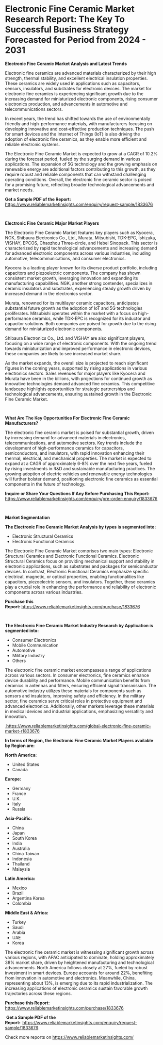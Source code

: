 <p><h1>Electronic Fine Ceramic Market Research Report: The Key To Successful Business Strategy Forecasted for Period from 2024 - 2031</h1></p><p><strong>Electronic Fine Ceramic Market Analysis and Latest Trends</strong></p>
<p><p>Electronic fine ceramics are advanced materials characterized by their high strength, thermal stability, and excellent electrical insulation properties. These ceramics are widely used in applications such as capacitors, sensors, insulators, and substrates for electronic devices. The market for electronic fine ceramics is experiencing significant growth due to the increasing demand for miniaturized electronic components, rising consumer electronics production, and advancements in automotive and telecommunications sectors.</p><p>In recent years, the trend has shifted towards the use of environmentally friendly and high-performance materials, with manufacturers focusing on developing innovative and cost-effective production techniques. The push for smart devices and the Internet of Things (IoT) is also driving the adoption of electronic fine ceramics, as they enable more efficient and reliable electronic systems.</p><p>The Electronic Fine Ceramic Market is expected to grow at a CAGR of 10.2% during the forecast period, fueled by the surging demand in various applications. The expansion of 5G technology and the growing emphasis on renewable energy are additional factors contributing to this growth, as they require robust and reliable components that can withstand challenging operating conditions. Overall, the electronic fine ceramic sector is poised for a promising future, reflecting broader technological advancements and market needs.</p></p>
<p><strong>Get a Sample PDF of the Report:&nbsp;</strong> <a href="https://www.reliablemarketinsights.com/enquiry/request-sample/1833676?utm_campaign=1894&utm_medium=2&utm_source=Github&utm_content=ia&utm_term=01012025&utm_id=electronic-fine-ceramic">https://www.reliablemarketinsights.com/enquiry/request-sample/1833676</a></p>
<p>&nbsp;</p>
<p><strong>Electronic Fine Ceramic Major Market Players</strong></p>
<p><p>The Electronic Fine Ceramic Market features key players such as Kyocera, NGK, Shibaura Electronics Co., Ltd., Murata, Mitsubishi, TDK-EPC, Ishizuka, VISHAY, EPCOS, Chaozhou Three-circle, and Hebei Sinopack. This sector is characterized by rapid technological advancements and increasing demand for advanced electronic components across various industries, including automotive, telecommunications, and consumer electronics.</p><p>Kyocera is a leading player known for its diverse product portfolio, including capacitors and piezoelectric components. The company has shown consistent market growth, leveraging innovation and expanding its manufacturing capabilities. NGK, another strong contender, specializes in ceramic insulators and substrates, experiencing steady growth driven by increased demand in the electronics sector.</p><p>Murata, renowned for its multilayer ceramic capacitors, anticipates substantial future growth as the adoption of IoT and 5G technologies proliferates. Mitsubishi operates within the market with a focus on high-performance ceramics, while TDK-EPC is recognized for its inductor and capacitor solutions. Both companies are poised for growth due to the rising demand for miniaturized electronic components.</p><p>Shibaura Electronics Co., Ltd. and VISHAY are also significant players, focusing on a wide range of electronic components. With the ongoing trend towards miniaturization and improved performance in electronic devices, these companies are likely to see increased market share.</p><p>As the market expands, the overall size is projected to reach significant figures in the coming years, supported by rising applications in various electronics sectors. Sales revenues for major players like Kyocera and Murata have been in the billions, with projections for continued growth as innovative technologies demand advanced fine ceramics. This competitive landscape highlights opportunities for strategic partnerships and technological advancements, ensuring sustained growth in the Electronic Fine Ceramic Market.</p></p>
<p>&nbsp;</p>
<p><strong>What Are The Key Opportunities For Electronic Fine Ceramic Manufacturers?</strong></p>
<p><p>The electronic fine ceramic market is poised for substantial growth, driven by increasing demand for advanced materials in electronics, telecommunications, and automotive sectors. Key trends include the development of high-performance ceramics for capacitors, semiconductors, and insulators, with rapid innovation enhancing their thermal, electrical, and mechanical properties. The market is expected to expand at a CAGR of approximately 6-8% over the next five years, fueled by rising investments in R&D and sustainable manufacturing practices. The growing adoption of electric vehicles and renewable energy technologies will further bolster demand, positioning electronic fine ceramics as essential components in the future of technology.</p></p>
<p><strong>Inquire or Share Your Questions If Any Before Purchasing This Report:</strong> <a href="https://www.reliablemarketinsights.com/enquiry/pre-order-enquiry/1833676?utm_campaign=1894&utm_medium=2&utm_source=Github&utm_content=ia&utm_term=01012025&utm_id=electronic-fine-ceramic">https://www.reliablemarketinsights.com/enquiry/pre-order-enquiry/1833676</a></p>
<p>&nbsp;</p>
<p><strong>Market Segmentation</strong></p>
<p><strong>The Electronic Fine Ceramic Market Analysis by types is segmented into:</strong></p>
<p><ul><li>Electronic Structural Ceramics</li><li>Electronic Functional Ceramics</li></ul></p>
<p><p>The Electronic Fine Ceramic Market comprises two main types: Electronic Structural Ceramics and Electronic Functional Ceramics. Electronic Structural Ceramics focus on providing mechanical support and stability in electronic applications, such as substrates and packages for semiconductor devices. In contrast, Electronic Functional Ceramics emphasize specific electrical, magnetic, or optical properties, enabling functionalities like capacitors, piezoelectric sensors, and insulators. Together, these ceramics play a crucial role in enhancing the performance and reliability of electronic components across various industries.</p></p>
<p><strong>Purchase this Report:&nbsp;</strong><a href="https://www.reliablemarketinsights.com/purchase/1833676?utm_campaign=1894&utm_medium=2&utm_source=Github&utm_content=ia&utm_term=01012025&utm_id=electronic-fine-ceramic">https://www.reliablemarketinsights.com/purchase/1833676</a></p>
<p>&nbsp;</p>
<p><strong>The Electronic Fine Ceramic Market Industry Research by Application is segmented into:</strong></p>
<p><ul><li>Consumer Electronics</li><li>Mobile Communication</li><li>Automotive</li><li>Military Industry</li><li>Others</li></ul></p>
<p><p>The electronic fine ceramic market encompasses a range of applications across various sectors. In consumer electronics, fine ceramics enhance device durability and performance. Mobile communication benefits from ceramics in antennas and filters, ensuring efficient signal transmission. The automotive industry utilizes these materials for components such as sensors and insulators, improving safety and efficiency. In the military sector, fine ceramics serve critical roles in protective equipment and advanced electronics. Additionally, other markets leverage these materials in medical devices and industrial applications, emphasizing versatility and innovation.</p></p>
<p><a href="https://www.reliablemarketinsights.com/global-electronic-fine-ceramic-market-r1833676?utm_campaign=1894&utm_medium=2&utm_source=Github&utm_content=ia&utm_term=01012025&utm_id=electronic-fine-ceramic">&nbsp;https://www.reliablemarketinsights.com/global-electronic-fine-ceramic-market-r1833676</a></p>
<p><strong>In terms of Region, the Electronic Fine Ceramic Market Players available by Region are:</strong></p>
<p>
    <p> <strong> North America: </strong>
        <ul>
            <li>United States</li>
            <li>Canada</li>
        </ul>
        </p> 
    <p> <strong> Europe: </strong>
        <ul>
            <li>Germany</li>
            <li>France</li>
            <li>U.K.</li>
            <li>Italy</li>
            <li>Russia</li>
        </ul>
        </p> 
    <p> <strong> Asia-Pacific: </strong>
        <ul>
            <li>China</li>
            <li>Japan</li>
            <li>South Korea</li>
            <li>India</li>
            <li>Australia</li>
            <li>China Taiwan</li>
            <li>Indonesia</li>
            <li>Thailand</li>
            <li>Malaysia</li>
        </ul>
        </p> 
    <p> <strong> Latin America: </strong>
        <ul>
            <li>Mexico</li>
            <li>Brazil</li>
            <li>Argentina Korea</li>
            <li>Colombia</li>
        </ul>
        </p> 
    <p> <strong> Middle East & Africa: </strong>
        <ul>
            <li>Turkey</li>
            <li>Saudi</li>
            <li>Arabia</li>
            <li>UAE</li>
            <li>Korea</li>
        </ul>
    </p>
    </p>
<p><p>The electronic fine ceramic market is witnessing significant growth across various regions, with APAC anticipated to dominate, holding approximately 38% market share, driven by heightened manufacturing and technological advancements. North America follows closely at 27%, fueled by robust investment in smart devices. Europe accounts for around 22%, benefiting from innovation in automotive and electronics. Meanwhile, China, representing about 13%, is emerging due to its rapid industrialization. The increasing applications of electronic ceramics sustain favorable growth trajectories across these regions.</p></p>
<p><strong>Purchase this Report: </strong><a href="https://www.reliablemarketinsights.com/purchase/1833676?utm_campaign=1894&utm_medium=2&utm_source=Github&utm_content=ia&utm_term=01012025&utm_id=electronic-fine-ceramic">https://www.reliablemarketinsights.com/purchase/1833676</a></p>
<p>&nbsp;<strong>Get a Sample PDF of the Report:&nbsp;&nbsp;</strong><a href="https://www.reliablemarketinsights.com/enquiry/request-sample/1833676?utm_campaign=1894&utm_medium=2&utm_source=Github&utm_content=ia&utm_term=01012025&utm_id=electronic-fine-ceramic">https://www.reliablemarketinsights.com/enquiry/request-sample/1833676</a></p>
<p><strong></strong></p>
<p>Check more reports on <a href="https://www.reliablemarketinsights.com/?utm_campaign=1894&utm_medium=2&utm_source=Github&utm_content=ia&utm_term=01012025&utm_id=electronic-fine-ceramic">https://www.reliablemarketinsights.com/</a></p>